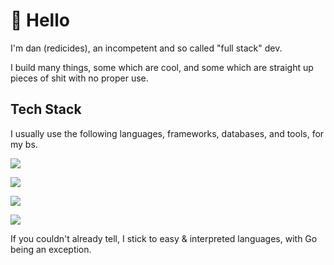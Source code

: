 # 👋 Hello

I'm dan (redicides), an incompetent and so called "full stack" dev. 

I build many things, some which are cool, and some which are straight up pieces of shit with no proper use.

## Tech Stack

I usually use the following languages, frameworks, databases, and tools, for my bs.

![](https://skillicons.dev/icons?i=nodejs,,js,ts,html,css,lua)

![](https://skillicons.dev/icons?i=tailwind,nextjs,svelte,graphql,sentry,prisma)

![](https://skillicons.dev/icons?i=postgres,mysql,sqlite,mongodb,redis,graphql)

![](https://skillicons.dev/icons?i=docker,cloudflare,workers,linux,git,github)

If you couldn't already tell, I stick to easy & interpreted languages, with Go being an exception.